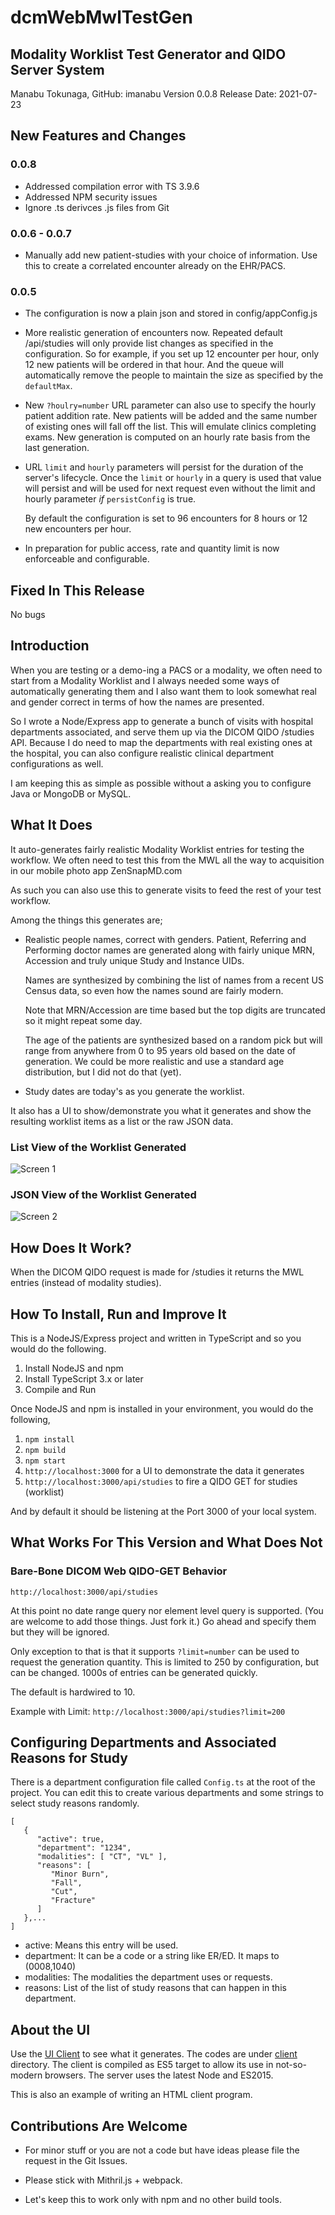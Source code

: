 # dcmWebMwlTestGen

## Modality Worklist Test Generator and QIDO Server System

Manabu Tokunaga, GitHub: imanabu
Version 0.0.8
Release Date: 2021-07-23

## New Features and Changes

### 0.0.8

* Addressed compilation error with TS 3.9.6
* Addressed NPM security issues
* Ignore .ts derivces .js files from Git

### 0.0.6 - 0.0.7

* Manually add new patient-studies with your choice of information. 
  Use this to create a correlated encounter already on the EHR/PACS.

### 0.0.5

* The configuration is now a plain json and stored in config/appConfig.js
* More realistic generation of encounters now. Repeated default /api/studies will only provide
  list changes as specified in the configuration. So for example, if you set up 12 encounter per hour,
  only 12 new patients will be ordered in that hour. And the queue will automatically remove the
  people to maintain the size as specified by the `defaultMax`.
  
* New `?houlry=number` URL parameter can also use to specify the hourly patient addition rate.
  New patients will be added and the same number of existing ones will fall off the list.
  This will emulate clinics completing exams.
  New generation is computed on an hourly rate basis from the last generation. 
  
* URL `limit` and `hourly` parameters will persist for the duration of the server's lifecycle.
  Once the `limit` or `hourly` in a query is used that value will persist and will be used
  for next request even without the limit and hourly parameter *if* `persistConfig` is true.
  
  By default the configuration is set to 96 encounters for 8 hours or 12 new encounters per hour.
  
* In preparation for public access, rate and quantity limit is now enforceable and configurable.

## Fixed In This Release

No bugs

## Introduction

When you are testing or a demo-ing a PACS or a modality, we often need to start from a Modality Worklist 
and I always needed some ways of automatically generating them and I also want them to look somewhat
real and gender correct in terms of how the names are presented.

So I wrote a Node/Express app to generate a bunch of visits with hospital departments
associated, and serve them up via the DICOM QIDO /studies API. Because I do need to map the
departments with real existing ones at the hospital, you can also configure realistic
clinical department configurations as well.

I am keeping this as simple as possible without a asking you to configure Java or MongoDB or MySQL.


## What It Does

It auto-generates fairly realistic Modality Worklist entries for testing the workflow. We often need
to test this from the MWL all the way to acquisition in our mobile photo app ZenSnapMD.com

As such you can also use this to generate visits to feed the rest of your test workflow.

Among the things this generates are;

* Realistic people names, correct with genders. Patient, Referring and Performing doctor names
are generated along with fairly unique MRN, Accession and truly unique Study and Instance UIDs.
  
  Names are synthesized by combining the list of names from a recent US Census data, so
  even how the names sound are fairly modern.
  
  Note that MRN/Accession are time based but the top digits are truncated so it might repeat some day.
  
  The age of the patients are synthesized based on a random pick but will range from
  anywhere from 0 to 95 years old based on the date of generation. We could be more
  realistic and use a standard age distribution, but I did not do that (yet).
  
* Study dates are today's as you generate the worklist.

It also has a UI to show/demonstrate you what it generates and show the resulting worklist
items as a list or the raw JSON data.

### List View of the Worklist Generated

![Screen 1](scerenshots/2019-04-08_13-23-57.png)

### JSON View of the Worklist Generated

![Screen 2](scerenshots/2019-04-08_13-24-14.png)

## How Does It Work?

When the DICOM QIDO request is made for /studies it returns the MWL entries 
(instead of modality studies).

## How To Install, Run and Improve It

This is a NodeJS/Express project and written in TypeScript and so you would do the following.

1. Install NodeJS and npm
2. Install TypeScript 3.x or later
3. Compile and Run

Once NodeJS and npm is installed in your environment, you would do the following,

1. `npm install`
2. `npm build`
3. `npm start`
4. `http://localhost:3000` for a UI to demonstrate the data it generates
5. `http://localhost:3000/api/studies` to fire a QIDO GET for studies (worklist)

And by default it should be listening at the Port 3000 of your local system.

## What Works For This Version and What Does Not

### Bare-Bone DICOM Web QIDO-GET Behavior

`http://localhost:3000/api/studies`

At this point no date range query nor 
element level query is supported. (You are welcome to add those things. Just fork it.)
Go ahead and specify them but they will be ignored.

Only exception to that is that it supports `?limit=number` can be used to request the generation quantity.
This is limited to 250 by configuration, but can be changed. 1000s of entries can be generated quickly.

The default is hardwired to 10.

Example with Limit: `http://localhost:3000/api/studies?limit=200`

## Configuring Departments and Associated Reasons for Study

There is a department configuration file called `Config.ts` at the root of the project.
You can edit this to create various departments and some strings to select study reasons
randomly.

    [
       {
          "active": true,
          "department": "1234",
          "modalities": [ "CT", "VL" ],
          "reasons": [
             "Minor Burn",
             "Fall",
             "Cut",
             "Fracture"
          ]
       },...
    ]

* active: Means this entry will be used. 
* department: It can be a code or a string like ER/ED. It maps to (0008,1040)
* modalities: The modalities the department uses or requests.
* reasons: List of the list of study reasons that can happen in this department.

## About the UI

Use the [UI Client](http://localhost:3000) to see what it generates. The codes are
under [client](/client) directory. The client is compiled as ES5 target to allow
its use in not-so-modern browsers. The server uses the latest Node and ES2015.

This is also an example of writing an HTML client program. 

## Contributions Are Welcome

* For minor stuff or you are not a code but have ideas please file the request in the Git Issues.

* Please stick with Mithril.js + webpack.

* Let's keep this to work only with npm and no other build tools.
